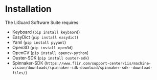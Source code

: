 # Installation
The LiGuard Software Suite requires:
- Keyboard (`pip install keybaord`)
- EasyDict (`pip install easydict`)
- Yaml (`pip install pyyaml`)
- Open3D (`pip install open3d`)
- OpenCV (`pip install opencv-python`)
- Ouster-SDK (`pip install ouster-sdk`)
- Spinnaker-SDK (`https://www.flir.com/support-center/iis/machine-vision/downloads/spinnaker-sdk-download/spinnaker-sdk--download-files/`)